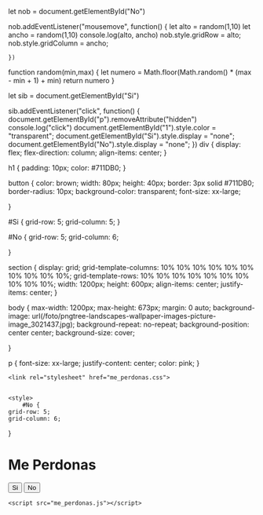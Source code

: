 let nob = document.getElementById("No")

nob.addEventListener("mousemove", function() {
    let alto = random(1,10)
    let ancho = random(1,10)
    console.log(alto, ancho)
    nob.style.gridRow = alto;
    nob.style.gridColumn = ancho;

    })


function random(min,max) {
    let numero = Math.floor(Math.random() * (max - min + 1) + min)
    return numero
}

let sib = document.getElementById("Si")

sib.addEventListener("click", function() {
    document.getElementById("p").removeAttribute("hidden")
    console.log("click")
    document.getElementById("1").style.color = "transparent";
    document.getElementById("Si").style.display = "none";
    document.getElementById("No").style.display = "none";
})
div {
    display: flex;
    flex-direction: column;
    align-items: center;
}


h1 {
    padding: 10px;
    color: #711DB0;
}



button {
    color: brown;
    width: 80px;
    height: 40px;
    border: 3px solid #711DB0;
    border-radius: 10px;
    background-color: transparent;
    font-size: xx-large;
    
}

#Si {
    grid-row:  5;
    grid-column: 5;
}

#No {
    grid-row: 5;
    grid-column: 6;
    
}

section {
    display: grid;
    grid-template-columns: 10% 10% 10% 10% 10% 10% 10% 10% 10% 10%;
    grid-template-rows: 10% 10% 10% 10% 10% 10% 10% 10% 10% 10%;
    width: 1200px;
    height: 600px;
    align-items: center;
    justify-items: center;
}

body {
    max-width: 1200px;
    max-height: 673px;
    margin: 0 auto;
    background-image: url(/foto/pngtree-landscapes-wallpaper-images-picture-image_3021437.jpg);
    background-repeat: no-repeat; 
    background-position: center center; 
     background-size: cover;
    
}

p {
    font-size: xx-large;
    justify-content: center;
    color: pink;
}
<!DOCTYPE html>
<html lang="en">
<head>
    <meta charset="UTF-8">
    <meta name="viewport" content="width=device-width, initial-scale=1.0">
    <title>Te amo</title>
    
    <link rel="stylesheet" href="me_perdonas.css">
    
    
    <style>
        #No {
    grid-row: 5;
    grid-column: 6;
}
    </style>
</head>
<body>  
        <div>
            <p id="p" hidden>Yo tambien te amo</p>
        <h1 id="1">Me Perdonas</h1>
        <section>
        <button id="Si">Si</button>
        <button id="No">No</button>
    </section>
    </div>
   
    <script src="me_perdonas.js"></script>
</body>
</html>
